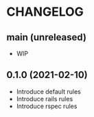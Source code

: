 # CHANGELOG

## main (unreleased)
- WIP

## 0.1.0 (2021-02-10)
* Introduce default rules
* Introduce rails rules
* Introduce rspec rules
